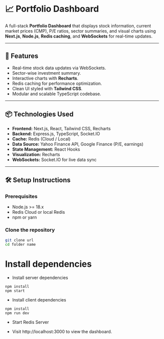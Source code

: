# 📈 Portfolio Dashboard

A full-stack **Portfolio Dashboard** that displays stock information, current market prices (CMP), P/E ratios, sector summaries, and visual charts using **Next.js**, **Node.js**, **Redis caching**, and **WebSockets** for real-time updates.

---

## 🚀 Features

- Real-time stock data updates via WebSockets.
- Sector-wise investment summary.
- Interactive charts with **Recharts**.
- Redis caching for performance optimization.
- Clean UI styled with **Tailwind CSS**.
- Modular and scalable TypeScript codebase.

---

## 📦 Technologies Used

- **Frontend:** Next.js, React, Tailwind CSS, Recharts
- **Backend:** Express.js, TypeScript, Socket.IO
- **Cache:** Redis (Cloud / Local)
- **Data Source:** Yahoo Finance API, Google Finance (P/E, earnings)
- **State Management:** React Hooks
- **Visualization:** Recharts
- **WebSockets:** Socket.IO for live data sync

---

## 🛠️ Setup Instructions

### Prerequisites
- Node.js >= 18.x
- Redis Cloud or local Redis
- npm or yarn

### Clone the repository

```bash
git clone url
cd folder name
```
# Install dependencies

- Install server dependencies
```cd server
npm install
npm start
```
- Install client dependencies
```cd ../client
npm install
npm run dev
```

- Start Redis Server

- Visit http://localhost:3000 to view the dashboard.

